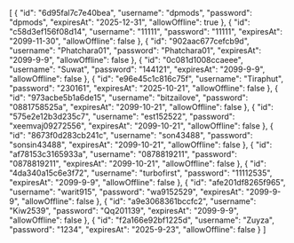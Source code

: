 [
  {
    "id": "6d95fal7c7e40bea",
    "username": "dpmods",
    "password": "dpmods",
    "expiresAt": "2025-12-31",
    "allowOffline": true
  },
  {
    "id": "c58d3ef156f08d14",
    "username": "11111",
    "password": "11111",
    "expiresAt": "2099-11-30",
    "allowOffline": false
  },
  {
    "id": "902aac677cefcb9d",
    "username": "Phatchara01",
    "password": "Phatchara01",
    "expiresAt": "2099-9-9",
    "allowOffline": false
  },
  {
    "id": "0c081d1008ccaeee",
    "username": "Suwat",
    "password": "144121",
    "expiresAt": "2099-9-9",
    "allowOffline": false
  },
  {
    "id": "e96e45c1c816c75f",
    "username": "Tiraphut",
    "password": "230161",
    "expiresAt": "2025-10-21",
    "allowOffline": false
  },
  {
    "id": "973acbe5b1a6de15",
    "username": "bitzailove",
    "password": "0881758525a",
    "expiresAt": "2099-10-21",
    "allowOffline": false
  },
  {
    "id": "575e2e12b3d235c7",
    "username": "est152522",
    "password": "xeemvaj09272556",
    "expiresAt": "2099-10-21",
    "allowOffline": false
  },
  {
    "id": "8673f0d283cb241c",
    "username": "son43488",
    "password": "sonsin43488",
    "expiresAt": "2099-10-21",
    "allowOffline": false
  },
  {
    "id": "af78153c3165933a",
    "username": "0878819211",
    "password": "0878819211",
    "expiresAt": "2099-10-21",
    "allowOffline": false
   },
  {
    "id": "4da340a15c6e3f72",
    "username": "turbofirst",
    "password": "11112535",
    "expiresAt": "2099-9-9",
    "allowOffline": false
  },
  {
    "id": "afe201df8265f965",
    "username": "warit915",
    "password": "wa9152529",
    "expiresAt": "2099-9-9",
    "allowOffline": false
  },
  {
    "id": "a9e3068361bccfc2",
    "username": "Kiw2539",
    "password": "Qq201139",
    "expiresAt": "2099-9-9",
    "allowOffline": false
  },
  {
    "id": "f2a166e92bf1225d",
    "username": "Zuyza",
    "password": "1234",
    "expiresAt": "2025-9-23",
    "allowOffline": false
  }
]
